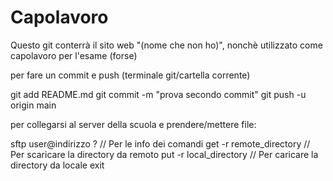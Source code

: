 # Capolavoro

Questo git conterrà il sito web "(nome che non ho)", nonchè utilizzato come capolavoro per l'esame (forse)

per fare un commit e push
(terminale git/cartella corrente)

git add README.md
git commit -m "prova secondo commit"
git push -u origin main


per collegarsi al server della scuola e prendere/mettere file:

sftp user@indirizzo
? // Per le info dei comandi
get -r remote_directory // Per scaricare la directory da remoto
put -r local_directory // Per caricare la directory da locale
exit
